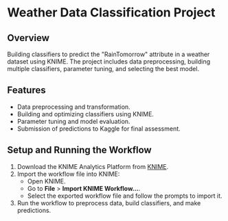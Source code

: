 # Weather Data Classification Project

## Overview
Building classifiers to predict the "RainTomorrow" attribute in a weather dataset using KNIME. The project includes data preprocessing, building multiple classifiers, parameter tuning, and selecting the best model.

## Features
- Data preprocessing and transformation.
- Building and optimizing classifiers using KNIME.
- Parameter tuning and model evaluation.
- Submission of predictions to Kaggle for final assessment.

## Setup and Running the Workflow
1. Download the KNIME Analytics Platform from [KNIME](https://www.knime.com/downloads).
2. Import the workflow file into KNIME:
   - Open KNIME.
   - Go to **File** > **Import KNIME Workflow...**.
   - Select the exported workflow file and follow the prompts to import it.
3. Run the workflow to preprocess data, build classifiers, and make predictions.
